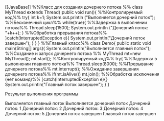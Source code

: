 [[JavaBase]]
%%Класс для создания дочернего потока %%
class MyThread extends Thread{
	public void run(){
%%Контролируемый код%%
		try{
			int k=1;
			System.out.println
			("Выполняется дочерний поток");
%%Бесконечный цикл%%
			while(true){
%%Задержка в выполнении потока%%
				Thread.sleep(1500);
				System.out.println
				("Дочерний поток: "+k++);
			}
%%Обработка прерывания потока%%
		}catch(InterruptedException e){
			System.out.println("Дочерний поток завершен");
		}
	}
}
%%Главный класс%%
class Demo{
	public static void main(String[] args){
		System.out.println("Выполняется главный поток");
%%Создание и запуск дочернего потока %%
		MyThread mt=new MyThread();
		mt.start();
%%Контролируемый код%%
		try{
%%Задержка в выполнении главного потока%%
			Thread.sleep(8000);
%%Прерывание дочернего потока%%
			mt.interrupt();
%%Ожидание завершения дочернего потока%%
			if(mt.isAlive()) mt.join();
%%Обработка исключения (нет команд)%%
		}catch(InterruptedException e){}
		System.out.println("Главный поток завершен");
	}
}

Результат выполнения программы

Выполняется главный поток
Выполняется дочерний поток
Дочерний поток: 1
Дочерний поток: 2
Дочерний поток: 3
Дочерний поток: 4
Дочерний поток: 5
Дочерний поток завершен
Главный поток завершен